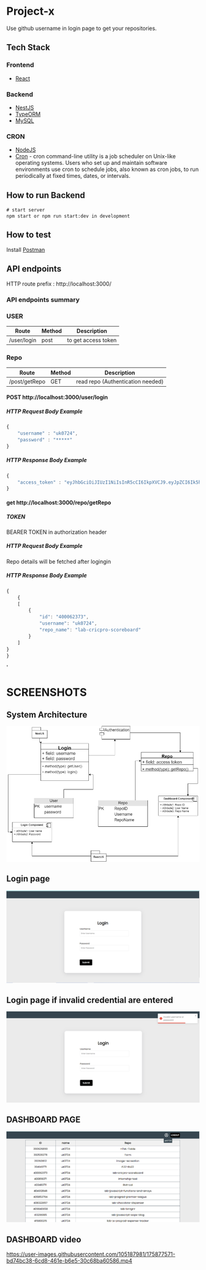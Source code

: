 # Project-x
Use github username in login page to get your repositories.

## Tech Stack
### Frontend
- [React](https://reactjs.org/)

### Backend
- [NestJS](https://nestjs.com/)
- [TypeORM](https://typeorm.io/)
- [MySQL](https://www.mysql.com/)

### CRON
- [NodeJS](https://nodejs.org/)
- [Cron](https://www.npmjs.com/package/node-cron) - cron command-line utility is a job scheduler on Unix-like operating systems. Users who set up and maintain software environments use cron to schedule jobs, also known as cron jobs, to run periodically at fixed times, dates, or intervals.

## How to run Backend
```
# start server
npm start or npm run start:dev in development
```

## How to test
Install [Postman](https://www.getpostman.com/)


## API endpoints

HTTP route prefix : http://localhost:3000/

### API endpoints summary

### USER

Route      | Method | Description
-----------|--------|--------------------
/user/login     | post    | to get access token

### Repo

Route      | Method | Description
-----------|--------|--------------------
/post/getRepo  | GET    | read repo (Authentication needed)




#### POST http://localhost:3000/user/login

##### HTTP Request Body Example
```javascript
{
    "username" : "uk0724",
    "password" : "*****"
}
```

##### HTTP Response Body Example
```javascript
{
    "access_token" : "eyJhbGciOiJIUzI1NiIsInR5cCI6IkpXVCJ9.eyJpZCI6Ik5hcmF5YW5AZ21haWwuY29tIiwiaWF0IjoxNjUzODg3NjExLCJleHAiOjE2NTM4ODgyMTF9.GdZBS5LbxPllp-osTSYz6CURZC3eH3a8p7kn0Hx18JE"
}
```

#### get http://localhost:3000/repo/getRepo


##### TOKEN 
 BEARER TOKEN in authorization header

##### HTTP Request Body Example
Repo details will be fetched after logingin


##### HTTP Response Body Example
```javascript
{
    {
    [
        {
            "id": "400062373",
            "username": "uk0724",
            "repo_name": "lab-cricpro-scoreboard"
        }
    ]
}
}
```
'

# SCREENSHOTS
## System Architecture
![](images/system.png)

## Login page
![Alt text](images/login.png)

## Login page if invalid credential are entered
![Alt text](images/login_error.png)


## DASHBOARD PAGE
![Alt text](images/dashboard.png)


## DASHBOARD video


https://user-images.githubusercontent.com/105187981/175877571-bd74bc38-6cd8-461e-b6e5-30c68ba60586.mp4


